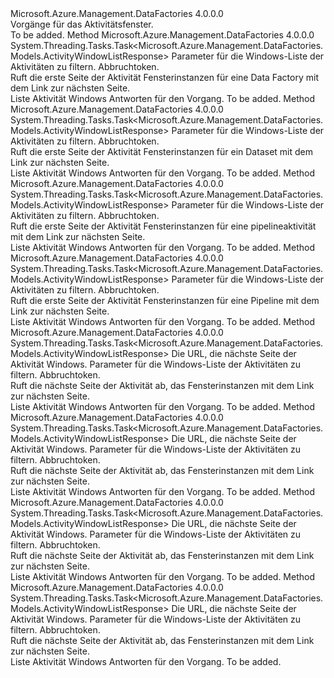 <Type Name="IActivityWindowOperations" FullName="Microsoft.Azure.Management.DataFactories.Core.IActivityWindowOperations">
  <TypeSignature Language="C#" Value="public interface IActivityWindowOperations" />
  <TypeSignature Language="ILAsm" Value=".class public interface auto ansi abstract IActivityWindowOperations" />
  <TypeSignature Language="DocId" Value="T:Microsoft.Azure.Management.DataFactories.Core.IActivityWindowOperations" />
  <TypeSignature Language="VB.NET" Value="Public Interface IActivityWindowOperations" />
  <TypeSignature Language="F#" Value="type IActivityWindowOperations = interface" />
  <AssemblyInfo>
    <AssemblyName>Microsoft.Azure.Management.DataFactories</AssemblyName>
    <AssemblyVersion>4.0.0.0</AssemblyVersion>
  </AssemblyInfo>
  <Interfaces />
  <Docs>
    <summary>
            Vorgänge für das Aktivitätsfenster.
            </summary>
    <remarks>To be added.</remarks>
  </Docs>
  <Members>
    <Member MemberName="ListByDataFactoryAsync">
      <MemberSignature Language="C#" Value="public System.Threading.Tasks.Task&lt;Microsoft.Azure.Management.DataFactories.Models.ActivityWindowListResponse&gt; ListByDataFactoryAsync (Microsoft.Azure.Management.DataFactories.Models.ActivityWindowsByDataFactoryListParameters parameters, System.Threading.CancellationToken cancellationToken);" />
      <MemberSignature Language="ILAsm" Value=".method public hidebysig newslot virtual instance class System.Threading.Tasks.Task`1&lt;class Microsoft.Azure.Management.DataFactories.Models.ActivityWindowListResponse&gt; ListByDataFactoryAsync(class Microsoft.Azure.Management.DataFactories.Models.ActivityWindowsByDataFactoryListParameters parameters, valuetype System.Threading.CancellationToken cancellationToken) cil managed" />
      <MemberSignature Language="DocId" Value="M:Microsoft.Azure.Management.DataFactories.Core.IActivityWindowOperations.ListByDataFactoryAsync(Microsoft.Azure.Management.DataFactories.Models.ActivityWindowsByDataFactoryListParameters,System.Threading.CancellationToken)" />
      <MemberSignature Language="F#" Value="abstract member ListByDataFactoryAsync : Microsoft.Azure.Management.DataFactories.Models.ActivityWindowsByDataFactoryListParameters * System.Threading.CancellationToken -&gt; System.Threading.Tasks.Task&lt;Microsoft.Azure.Management.DataFactories.Models.ActivityWindowListResponse&gt;" Usage="iActivityWindowOperations.ListByDataFactoryAsync (parameters, cancellationToken)" />
      <MemberType>Method</MemberType>
      <AssemblyInfo>
        <AssemblyName>Microsoft.Azure.Management.DataFactories</AssemblyName>
        <AssemblyVersion>4.0.0.0</AssemblyVersion>
      </AssemblyInfo>
      <ReturnValue>
        <ReturnType>System.Threading.Tasks.Task&lt;Microsoft.Azure.Management.DataFactories.Models.ActivityWindowListResponse&gt;</ReturnType>
      </ReturnValue>
      <Parameters>
        <Parameter Name="parameters" Type="Microsoft.Azure.Management.DataFactories.Models.ActivityWindowsByDataFactoryListParameters" />
        <Parameter Name="cancellationToken" Type="System.Threading.CancellationToken" />
      </Parameters>
      <Docs>
        <param name="parameters">
            Parameter für die Windows-Liste der Aktivitäten zu filtern.
            </param>
        <param name="cancellationToken">
            Abbruchtoken.
            </param>
        <summary>
            Ruft die erste Seite der Aktivität Fensterinstanzen für eine Data Factory mit dem Link zur nächsten Seite.
            </summary>
        <returns>
            Liste Aktivität Windows Antworten für den Vorgang.
            </returns>
        <remarks>To be added.</remarks>
      </Docs>
    </Member>
    <Member MemberName="ListByDatasetAsync">
      <MemberSignature Language="C#" Value="public System.Threading.Tasks.Task&lt;Microsoft.Azure.Management.DataFactories.Models.ActivityWindowListResponse&gt; ListByDatasetAsync (Microsoft.Azure.Management.DataFactories.Models.ActivityWindowsByDatasetListParameters parameters, System.Threading.CancellationToken cancellationToken);" />
      <MemberSignature Language="ILAsm" Value=".method public hidebysig newslot virtual instance class System.Threading.Tasks.Task`1&lt;class Microsoft.Azure.Management.DataFactories.Models.ActivityWindowListResponse&gt; ListByDatasetAsync(class Microsoft.Azure.Management.DataFactories.Models.ActivityWindowsByDatasetListParameters parameters, valuetype System.Threading.CancellationToken cancellationToken) cil managed" />
      <MemberSignature Language="DocId" Value="M:Microsoft.Azure.Management.DataFactories.Core.IActivityWindowOperations.ListByDatasetAsync(Microsoft.Azure.Management.DataFactories.Models.ActivityWindowsByDatasetListParameters,System.Threading.CancellationToken)" />
      <MemberSignature Language="F#" Value="abstract member ListByDatasetAsync : Microsoft.Azure.Management.DataFactories.Models.ActivityWindowsByDatasetListParameters * System.Threading.CancellationToken -&gt; System.Threading.Tasks.Task&lt;Microsoft.Azure.Management.DataFactories.Models.ActivityWindowListResponse&gt;" Usage="iActivityWindowOperations.ListByDatasetAsync (parameters, cancellationToken)" />
      <MemberType>Method</MemberType>
      <AssemblyInfo>
        <AssemblyName>Microsoft.Azure.Management.DataFactories</AssemblyName>
        <AssemblyVersion>4.0.0.0</AssemblyVersion>
      </AssemblyInfo>
      <ReturnValue>
        <ReturnType>System.Threading.Tasks.Task&lt;Microsoft.Azure.Management.DataFactories.Models.ActivityWindowListResponse&gt;</ReturnType>
      </ReturnValue>
      <Parameters>
        <Parameter Name="parameters" Type="Microsoft.Azure.Management.DataFactories.Models.ActivityWindowsByDatasetListParameters" />
        <Parameter Name="cancellationToken" Type="System.Threading.CancellationToken" />
      </Parameters>
      <Docs>
        <param name="parameters">
            Parameter für die Windows-Liste der Aktivitäten zu filtern.
            </param>
        <param name="cancellationToken">
            Abbruchtoken.
            </param>
        <summary>
            Ruft die erste Seite der Aktivität Fensterinstanzen für ein Dataset mit dem Link zur nächsten Seite.
            </summary>
        <returns>
            Liste Aktivität Windows Antworten für den Vorgang.
            </returns>
        <remarks>To be added.</remarks>
      </Docs>
    </Member>
    <Member MemberName="ListByPipelineActivityAsync">
      <MemberSignature Language="C#" Value="public System.Threading.Tasks.Task&lt;Microsoft.Azure.Management.DataFactories.Models.ActivityWindowListResponse&gt; ListByPipelineActivityAsync (Microsoft.Azure.Management.DataFactories.Models.ActivityWindowsByActivityListParameters parameters, System.Threading.CancellationToken cancellationToken);" />
      <MemberSignature Language="ILAsm" Value=".method public hidebysig newslot virtual instance class System.Threading.Tasks.Task`1&lt;class Microsoft.Azure.Management.DataFactories.Models.ActivityWindowListResponse&gt; ListByPipelineActivityAsync(class Microsoft.Azure.Management.DataFactories.Models.ActivityWindowsByActivityListParameters parameters, valuetype System.Threading.CancellationToken cancellationToken) cil managed" />
      <MemberSignature Language="DocId" Value="M:Microsoft.Azure.Management.DataFactories.Core.IActivityWindowOperations.ListByPipelineActivityAsync(Microsoft.Azure.Management.DataFactories.Models.ActivityWindowsByActivityListParameters,System.Threading.CancellationToken)" />
      <MemberSignature Language="F#" Value="abstract member ListByPipelineActivityAsync : Microsoft.Azure.Management.DataFactories.Models.ActivityWindowsByActivityListParameters * System.Threading.CancellationToken -&gt; System.Threading.Tasks.Task&lt;Microsoft.Azure.Management.DataFactories.Models.ActivityWindowListResponse&gt;" Usage="iActivityWindowOperations.ListByPipelineActivityAsync (parameters, cancellationToken)" />
      <MemberType>Method</MemberType>
      <AssemblyInfo>
        <AssemblyName>Microsoft.Azure.Management.DataFactories</AssemblyName>
        <AssemblyVersion>4.0.0.0</AssemblyVersion>
      </AssemblyInfo>
      <ReturnValue>
        <ReturnType>System.Threading.Tasks.Task&lt;Microsoft.Azure.Management.DataFactories.Models.ActivityWindowListResponse&gt;</ReturnType>
      </ReturnValue>
      <Parameters>
        <Parameter Name="parameters" Type="Microsoft.Azure.Management.DataFactories.Models.ActivityWindowsByActivityListParameters" />
        <Parameter Name="cancellationToken" Type="System.Threading.CancellationToken" />
      </Parameters>
      <Docs>
        <param name="parameters">
            Parameter für die Windows-Liste der Aktivitäten zu filtern.
            </param>
        <param name="cancellationToken">
            Abbruchtoken.
            </param>
        <summary>
            Ruft die erste Seite der Aktivität Fensterinstanzen für eine pipelineaktivität mit dem Link zur nächsten Seite.
            </summary>
        <returns>
            Liste Aktivität Windows Antworten für den Vorgang.
            </returns>
        <remarks>To be added.</remarks>
      </Docs>
    </Member>
    <Member MemberName="ListByPipelineAsync">
      <MemberSignature Language="C#" Value="public System.Threading.Tasks.Task&lt;Microsoft.Azure.Management.DataFactories.Models.ActivityWindowListResponse&gt; ListByPipelineAsync (Microsoft.Azure.Management.DataFactories.Models.ActivityWindowsByPipelineListParameters parameters, System.Threading.CancellationToken cancellationToken);" />
      <MemberSignature Language="ILAsm" Value=".method public hidebysig newslot virtual instance class System.Threading.Tasks.Task`1&lt;class Microsoft.Azure.Management.DataFactories.Models.ActivityWindowListResponse&gt; ListByPipelineAsync(class Microsoft.Azure.Management.DataFactories.Models.ActivityWindowsByPipelineListParameters parameters, valuetype System.Threading.CancellationToken cancellationToken) cil managed" />
      <MemberSignature Language="DocId" Value="M:Microsoft.Azure.Management.DataFactories.Core.IActivityWindowOperations.ListByPipelineAsync(Microsoft.Azure.Management.DataFactories.Models.ActivityWindowsByPipelineListParameters,System.Threading.CancellationToken)" />
      <MemberSignature Language="F#" Value="abstract member ListByPipelineAsync : Microsoft.Azure.Management.DataFactories.Models.ActivityWindowsByPipelineListParameters * System.Threading.CancellationToken -&gt; System.Threading.Tasks.Task&lt;Microsoft.Azure.Management.DataFactories.Models.ActivityWindowListResponse&gt;" Usage="iActivityWindowOperations.ListByPipelineAsync (parameters, cancellationToken)" />
      <MemberType>Method</MemberType>
      <AssemblyInfo>
        <AssemblyName>Microsoft.Azure.Management.DataFactories</AssemblyName>
        <AssemblyVersion>4.0.0.0</AssemblyVersion>
      </AssemblyInfo>
      <ReturnValue>
        <ReturnType>System.Threading.Tasks.Task&lt;Microsoft.Azure.Management.DataFactories.Models.ActivityWindowListResponse&gt;</ReturnType>
      </ReturnValue>
      <Parameters>
        <Parameter Name="parameters" Type="Microsoft.Azure.Management.DataFactories.Models.ActivityWindowsByPipelineListParameters" />
        <Parameter Name="cancellationToken" Type="System.Threading.CancellationToken" />
      </Parameters>
      <Docs>
        <param name="parameters">
            Parameter für die Windows-Liste der Aktivitäten zu filtern.
            </param>
        <param name="cancellationToken">
            Abbruchtoken.
            </param>
        <summary>
            Ruft die erste Seite der Aktivität Fensterinstanzen für eine Pipeline mit dem Link zur nächsten Seite.
            </summary>
        <returns>
            Liste Aktivität Windows Antworten für den Vorgang.
            </returns>
        <remarks>To be added.</remarks>
      </Docs>
    </Member>
    <Member MemberName="ListNextByDataFactoryAsync">
      <MemberSignature Language="C#" Value="public System.Threading.Tasks.Task&lt;Microsoft.Azure.Management.DataFactories.Models.ActivityWindowListResponse&gt; ListNextByDataFactoryAsync (string nextLink, Microsoft.Azure.Management.DataFactories.Models.ActivityWindowsByDataFactoryListParameters parameters, System.Threading.CancellationToken cancellationToken);" />
      <MemberSignature Language="ILAsm" Value=".method public hidebysig newslot virtual instance class System.Threading.Tasks.Task`1&lt;class Microsoft.Azure.Management.DataFactories.Models.ActivityWindowListResponse&gt; ListNextByDataFactoryAsync(string nextLink, class Microsoft.Azure.Management.DataFactories.Models.ActivityWindowsByDataFactoryListParameters parameters, valuetype System.Threading.CancellationToken cancellationToken) cil managed" />
      <MemberSignature Language="DocId" Value="M:Microsoft.Azure.Management.DataFactories.Core.IActivityWindowOperations.ListNextByDataFactoryAsync(System.String,Microsoft.Azure.Management.DataFactories.Models.ActivityWindowsByDataFactoryListParameters,System.Threading.CancellationToken)" />
      <MemberSignature Language="F#" Value="abstract member ListNextByDataFactoryAsync : string * Microsoft.Azure.Management.DataFactories.Models.ActivityWindowsByDataFactoryListParameters * System.Threading.CancellationToken -&gt; System.Threading.Tasks.Task&lt;Microsoft.Azure.Management.DataFactories.Models.ActivityWindowListResponse&gt;" Usage="iActivityWindowOperations.ListNextByDataFactoryAsync (nextLink, parameters, cancellationToken)" />
      <MemberType>Method</MemberType>
      <AssemblyInfo>
        <AssemblyName>Microsoft.Azure.Management.DataFactories</AssemblyName>
        <AssemblyVersion>4.0.0.0</AssemblyVersion>
      </AssemblyInfo>
      <ReturnValue>
        <ReturnType>System.Threading.Tasks.Task&lt;Microsoft.Azure.Management.DataFactories.Models.ActivityWindowListResponse&gt;</ReturnType>
      </ReturnValue>
      <Parameters>
        <Parameter Name="nextLink" Type="System.String" />
        <Parameter Name="parameters" Type="Microsoft.Azure.Management.DataFactories.Models.ActivityWindowsByDataFactoryListParameters" />
        <Parameter Name="cancellationToken" Type="System.Threading.CancellationToken" />
      </Parameters>
      <Docs>
        <param name="nextLink">
            Die URL, die nächste Seite der Aktivität Windows.
            </param>
        <param name="parameters">
            Parameter für die Windows-Liste der Aktivitäten zu filtern.
            </param>
        <param name="cancellationToken">
            Abbruchtoken.
            </param>
        <summary>
            Ruft die nächste Seite der Aktivität ab, das Fensterinstanzen mit dem Link zur nächsten Seite.
            </summary>
        <returns>
            Liste Aktivität Windows Antworten für den Vorgang.
            </returns>
        <remarks>To be added.</remarks>
      </Docs>
    </Member>
    <Member MemberName="ListNextByDatasetAsync">
      <MemberSignature Language="C#" Value="public System.Threading.Tasks.Task&lt;Microsoft.Azure.Management.DataFactories.Models.ActivityWindowListResponse&gt; ListNextByDatasetAsync (string nextLink, Microsoft.Azure.Management.DataFactories.Models.ActivityWindowsByDatasetListParameters parameters, System.Threading.CancellationToken cancellationToken);" />
      <MemberSignature Language="ILAsm" Value=".method public hidebysig newslot virtual instance class System.Threading.Tasks.Task`1&lt;class Microsoft.Azure.Management.DataFactories.Models.ActivityWindowListResponse&gt; ListNextByDatasetAsync(string nextLink, class Microsoft.Azure.Management.DataFactories.Models.ActivityWindowsByDatasetListParameters parameters, valuetype System.Threading.CancellationToken cancellationToken) cil managed" />
      <MemberSignature Language="DocId" Value="M:Microsoft.Azure.Management.DataFactories.Core.IActivityWindowOperations.ListNextByDatasetAsync(System.String,Microsoft.Azure.Management.DataFactories.Models.ActivityWindowsByDatasetListParameters,System.Threading.CancellationToken)" />
      <MemberSignature Language="F#" Value="abstract member ListNextByDatasetAsync : string * Microsoft.Azure.Management.DataFactories.Models.ActivityWindowsByDatasetListParameters * System.Threading.CancellationToken -&gt; System.Threading.Tasks.Task&lt;Microsoft.Azure.Management.DataFactories.Models.ActivityWindowListResponse&gt;" Usage="iActivityWindowOperations.ListNextByDatasetAsync (nextLink, parameters, cancellationToken)" />
      <MemberType>Method</MemberType>
      <AssemblyInfo>
        <AssemblyName>Microsoft.Azure.Management.DataFactories</AssemblyName>
        <AssemblyVersion>4.0.0.0</AssemblyVersion>
      </AssemblyInfo>
      <ReturnValue>
        <ReturnType>System.Threading.Tasks.Task&lt;Microsoft.Azure.Management.DataFactories.Models.ActivityWindowListResponse&gt;</ReturnType>
      </ReturnValue>
      <Parameters>
        <Parameter Name="nextLink" Type="System.String" />
        <Parameter Name="parameters" Type="Microsoft.Azure.Management.DataFactories.Models.ActivityWindowsByDatasetListParameters" />
        <Parameter Name="cancellationToken" Type="System.Threading.CancellationToken" />
      </Parameters>
      <Docs>
        <param name="nextLink">
            Die URL, die nächste Seite der Aktivität Windows.
            </param>
        <param name="parameters">
            Parameter für die Windows-Liste der Aktivitäten zu filtern.
            </param>
        <param name="cancellationToken">
            Abbruchtoken.
            </param>
        <summary>
            Ruft die nächste Seite der Aktivität ab, das Fensterinstanzen mit dem Link zur nächsten Seite.
            </summary>
        <returns>
            Liste Aktivität Windows Antworten für den Vorgang.
            </returns>
        <remarks>To be added.</remarks>
      </Docs>
    </Member>
    <Member MemberName="ListNextByPipelineActivityAsync">
      <MemberSignature Language="C#" Value="public System.Threading.Tasks.Task&lt;Microsoft.Azure.Management.DataFactories.Models.ActivityWindowListResponse&gt; ListNextByPipelineActivityAsync (string nextLink, Microsoft.Azure.Management.DataFactories.Models.ActivityWindowsByActivityListParameters parameters, System.Threading.CancellationToken cancellationToken);" />
      <MemberSignature Language="ILAsm" Value=".method public hidebysig newslot virtual instance class System.Threading.Tasks.Task`1&lt;class Microsoft.Azure.Management.DataFactories.Models.ActivityWindowListResponse&gt; ListNextByPipelineActivityAsync(string nextLink, class Microsoft.Azure.Management.DataFactories.Models.ActivityWindowsByActivityListParameters parameters, valuetype System.Threading.CancellationToken cancellationToken) cil managed" />
      <MemberSignature Language="DocId" Value="M:Microsoft.Azure.Management.DataFactories.Core.IActivityWindowOperations.ListNextByPipelineActivityAsync(System.String,Microsoft.Azure.Management.DataFactories.Models.ActivityWindowsByActivityListParameters,System.Threading.CancellationToken)" />
      <MemberSignature Language="F#" Value="abstract member ListNextByPipelineActivityAsync : string * Microsoft.Azure.Management.DataFactories.Models.ActivityWindowsByActivityListParameters * System.Threading.CancellationToken -&gt; System.Threading.Tasks.Task&lt;Microsoft.Azure.Management.DataFactories.Models.ActivityWindowListResponse&gt;" Usage="iActivityWindowOperations.ListNextByPipelineActivityAsync (nextLink, parameters, cancellationToken)" />
      <MemberType>Method</MemberType>
      <AssemblyInfo>
        <AssemblyName>Microsoft.Azure.Management.DataFactories</AssemblyName>
        <AssemblyVersion>4.0.0.0</AssemblyVersion>
      </AssemblyInfo>
      <ReturnValue>
        <ReturnType>System.Threading.Tasks.Task&lt;Microsoft.Azure.Management.DataFactories.Models.ActivityWindowListResponse&gt;</ReturnType>
      </ReturnValue>
      <Parameters>
        <Parameter Name="nextLink" Type="System.String" />
        <Parameter Name="parameters" Type="Microsoft.Azure.Management.DataFactories.Models.ActivityWindowsByActivityListParameters" />
        <Parameter Name="cancellationToken" Type="System.Threading.CancellationToken" />
      </Parameters>
      <Docs>
        <param name="nextLink">
            Die URL, die nächste Seite der Aktivität Windows.
            </param>
        <param name="parameters">
            Parameter für die Windows-Liste der Aktivitäten zu filtern.
            </param>
        <param name="cancellationToken">
            Abbruchtoken.
            </param>
        <summary>
            Ruft die nächste Seite der Aktivität ab, das Fensterinstanzen mit dem Link zur nächsten Seite.
            </summary>
        <returns>
            Liste Aktivität Windows Antworten für den Vorgang.
            </returns>
        <remarks>To be added.</remarks>
      </Docs>
    </Member>
    <Member MemberName="ListNextByPipelineAsync">
      <MemberSignature Language="C#" Value="public System.Threading.Tasks.Task&lt;Microsoft.Azure.Management.DataFactories.Models.ActivityWindowListResponse&gt; ListNextByPipelineAsync (string nextLink, Microsoft.Azure.Management.DataFactories.Models.ActivityWindowsByPipelineListParameters parameters, System.Threading.CancellationToken cancellationToken);" />
      <MemberSignature Language="ILAsm" Value=".method public hidebysig newslot virtual instance class System.Threading.Tasks.Task`1&lt;class Microsoft.Azure.Management.DataFactories.Models.ActivityWindowListResponse&gt; ListNextByPipelineAsync(string nextLink, class Microsoft.Azure.Management.DataFactories.Models.ActivityWindowsByPipelineListParameters parameters, valuetype System.Threading.CancellationToken cancellationToken) cil managed" />
      <MemberSignature Language="DocId" Value="M:Microsoft.Azure.Management.DataFactories.Core.IActivityWindowOperations.ListNextByPipelineAsync(System.String,Microsoft.Azure.Management.DataFactories.Models.ActivityWindowsByPipelineListParameters,System.Threading.CancellationToken)" />
      <MemberSignature Language="F#" Value="abstract member ListNextByPipelineAsync : string * Microsoft.Azure.Management.DataFactories.Models.ActivityWindowsByPipelineListParameters * System.Threading.CancellationToken -&gt; System.Threading.Tasks.Task&lt;Microsoft.Azure.Management.DataFactories.Models.ActivityWindowListResponse&gt;" Usage="iActivityWindowOperations.ListNextByPipelineAsync (nextLink, parameters, cancellationToken)" />
      <MemberType>Method</MemberType>
      <AssemblyInfo>
        <AssemblyName>Microsoft.Azure.Management.DataFactories</AssemblyName>
        <AssemblyVersion>4.0.0.0</AssemblyVersion>
      </AssemblyInfo>
      <ReturnValue>
        <ReturnType>System.Threading.Tasks.Task&lt;Microsoft.Azure.Management.DataFactories.Models.ActivityWindowListResponse&gt;</ReturnType>
      </ReturnValue>
      <Parameters>
        <Parameter Name="nextLink" Type="System.String" />
        <Parameter Name="parameters" Type="Microsoft.Azure.Management.DataFactories.Models.ActivityWindowsByPipelineListParameters" />
        <Parameter Name="cancellationToken" Type="System.Threading.CancellationToken" />
      </Parameters>
      <Docs>
        <param name="nextLink">
            Die URL, die nächste Seite der Aktivität Windows.
            </param>
        <param name="parameters">
            Parameter für die Windows-Liste der Aktivitäten zu filtern.
            </param>
        <param name="cancellationToken">
            Abbruchtoken.
            </param>
        <summary>
            Ruft die nächste Seite der Aktivität ab, das Fensterinstanzen mit dem Link zur nächsten Seite.
            </summary>
        <returns>
            Liste Aktivität Windows Antworten für den Vorgang.
            </returns>
        <remarks>To be added.</remarks>
      </Docs>
    </Member>
  </Members>
</Type>